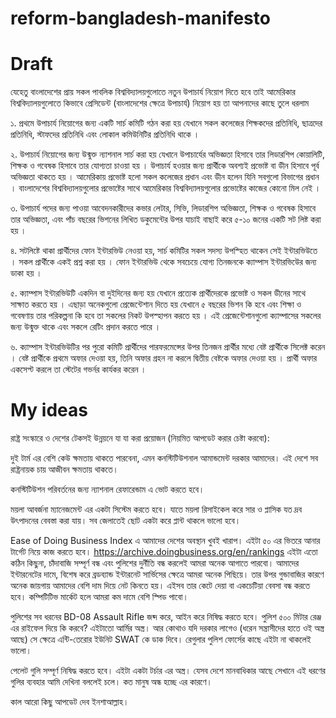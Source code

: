 # reform-bangladesh-manifesto

# Draft

যেহেতু বাংলাদেশের প্রায় সকল পাবলিক বিশ্ববিদ্যালয়গুলোতে নতুন উপাচার্য নিয়োগ দিতে হবে তাই আমেরিকার বিশ্ববিদ্যালয়গুলোতে কিভাবে প্রেসিডেন্ট (বাংলাদেশের ক্ষেত্রে উপাচার্য) নিয়োগ হয় তা আপনাদের কাছে তুলে ধরলাম 

১.  প্রথমে উপাচার্য নিয়োগের জন্য একটি সার্চ কমিটি গঠন করা হয় যেখানে সকল কলেজের শিক্ষকদের প্রতিনিধি, ছাত্রদের প্রতিনিধি, স্টাফদের প্রতিনিধি এবং লোকাল কমিউনিটির প্রতিনিধি থাকে ।

২. উপাচার্য নিয়োগের জন্য উন্মুক্ত ন্যাশনাল সার্চ করা হয় যেখানে উপাচার্যের অভিজ্ঞতা হিসাবে তার লিডারশিপ কোয়ালিটি, শিক্ষক ও গবেষক হিসাবে তার যোগ্যতা চাওয়া হয় । উপাচার্য হওয়ার জন্য প্রার্থীকে অবশ্যই প্রভোষ্ট বা ডীন হিসাবে পূর্ব অভিজ্ঞতা থাকতে হয় । আমেরিকায় প্রভোষ্ট হলো সকল কলেজের প্রধান এবং ডীন হলেন যিনি সবগুলো বিভাগের প্রধান । বাংলাদেশের বিশ্ববিদ্যালয়গুলোর  প্রভোষ্টের সাথে আমেরিকার বিশ্ববিদ্যালয়গুলোর প্রভোষ্টের কাজের কোনো মিল নেই ।

৩. উপাচার্য পদের জন্য পাওয়া আবেদনকারীদের কভার লেটার, সিভি, লিডারশিপ অভিজ্ঞতা, শিক্ষক ও গবেষক হিসাবে তার অভিজ্ঞতা, এবং পাঁচ বছরের ভিশনের লিখিত ডকুমেন্টের  উপর যাচাই বাছাই করে ৫-১০ জনের একটি সট লিষ্ট করা হয় ।

৪. সটলিষ্টে থাকা প্রার্থীদের ফোন ইন্টারভিউ নেওয়া হয়, সার্চ কমিটির সকল সদস্য উপস্হিত থাকেন সেই ইন্টারভিউতে । সকল প্রার্থীকে একই প্রশ্ন করা হয় । ফোন ইন্টারভিউ থেকে সবচেয়ে যোগ্য তিনজনকে ক্যাম্পাস ইন্টারভিউের জন্য ডাকা হয় ।

৫.  ক্যাম্পাস ইন্টারভিউটি একদিন বা দুইদিনের জন্য হয় যেখানে প্রত্যেক প্রার্থীদেরকে প্রভোষ্ট  ও  সকল ডীনের  সাথে সাক্ষাত করতে হয় । এছাড়া অনেকগুলো প্রেজেন্টেশান দিতে হয় যেখানে ৫ বছরের ভিশন কি হবে এবং শিক্ষা ও গবেষণায় তার পরিকল্পনা কি হবে তা সকলের নিকট উপস্হাপন করতে হয় ।  এই প্রেজেন্টেশানগুলো ক্যাম্পাসের সকলের জন্য উন্মুক্ত থাকে এবং সকলে রেটিং প্রদান করতে পারে ।

৬.  ক্যাম্পাস ইন্টারভিউটির পর পুরো কমিটি প্রার্থীদের পারফরমেন্সের উপর তিনজন প্রার্থীর মধ্যে বেষ্ট প্রার্থীকে সিলেক্ট করেন ।  বেষ্ট প্রার্থীকে প্রথমে অফার দেওয়া হয়, তিনি অফার গ্রহন না করলে দ্বিতীয় বেষ্টকে অফার দেওয়া হয় । প্রার্থী অফার একসেপ্ট করলে তা স্টেটের গভর্নর কার্যকর করেন ।

# My ideas 

রাষ্ট্র সংস্কারে ও দেশের টেকসই উন্নয়নে যা যা করা প্রয়োজন (নিয়মিত আপডেট করার চেষ্টা করবো):

দুই টার্ম এর বেশি কেউ ক্ষমতায় থাকতে পারবেনা, এমন কনস্টিটিউশনাল আমান্ডমেন্ট দরকার আমাদের। এই দেশে সব রাষ্ট্রনায়ক চায় আজীবন ক্ষমতায় থাকতে।

কনস্টিটিউশন পরিবর্তনের জন্য ন্যাশনাল রেফারেন্ডাম এ ভোট করতে হবে। 

ময়লা আবর্জনা ম্যানেজমেন্ট এর একটা সিস্টেম করতে হবে। যাতে ময়লা রিসাইকেল করে সার ও প্লাসিক যত দ্রব উৎপাদনের বেবস্তা করা যায়। সব জেলাতেই ছোট একটা করে প্লান্ট থাকলে ভালো হবে। 

Ease of Doing Business Index এ আমাদের দেশের অবস্থান খুবই খারাপ। এইটা ৫০ এর ভিতরে আনার টার্গেট নিয়ে কাজ করতে হবে।
https://archive.doingbusiness.org/en/rankings এইটা এতো কঠিন কিছুনা, চাঁদাবাজি সম্পূর্ণ বন্ধ এবং পুলিশের দুর্নীতি বন্ধ করলেই আমরা অনেক আগাতে পারবো। 
আমাদের ইন্টারনেটের দামে, বিশেষ করে ব্রডব্যান্ড ইন্টারনেট সার্ভিসের ক্ষেত্রে আমরা অনেক পিছিয়ে। তার উপর গুন্ডাবাজির কারণে অনেক জায়গায় আমাদের বেশি দাম দিয়ে নেট কিনতে হয়। এইসব তার কেটে দেয়া বা একচেটিয়া বেবসা বন্ধ করতে হবে। কম্পিটিটিভ মার্কেট হলে আমরা কম দামে বেশি স্পিড পাবো। 

পুলিশের সব ধরনের BD-08 Assault Rifle জব্দ করে, আইন করে নিষিদ্ধ করতে হবে। পুলিশ ৫০০ মিটার রেঞ্জ এর রাইফেল দিয়ে কি করবে? এইটাতো আর্মির অস্ত্র। আর কোথাও যদি দরকার লাগেও (ধরেন সন্ত্রাসীদের হাতে ওই অস্ত্র আছে) সে ক্ষেত্রে এন্টি-তেরোর ইউনিট SWAT কে ডাক দিবে। রেগুলার পুলিশ ফোর্সের কাছে এইটা না থাকলেই ভালো। 

পেলেট গুলি সম্পূর্ণ নিষিদ্ধ করতে হবে। এইটা একটা টর্চার এর অস্ত্র। যেসব দেশে মানবাধিকার আছে  সেখানে এই ধরণের গুলির ব্যবহার আমি  দেখিনা বললেই চলে। কত মানুষ অন্ধ হচ্ছে এর কারণে। 

কাল আরো কিছু আপডেট দেব ইনশাআল্লাহ।
